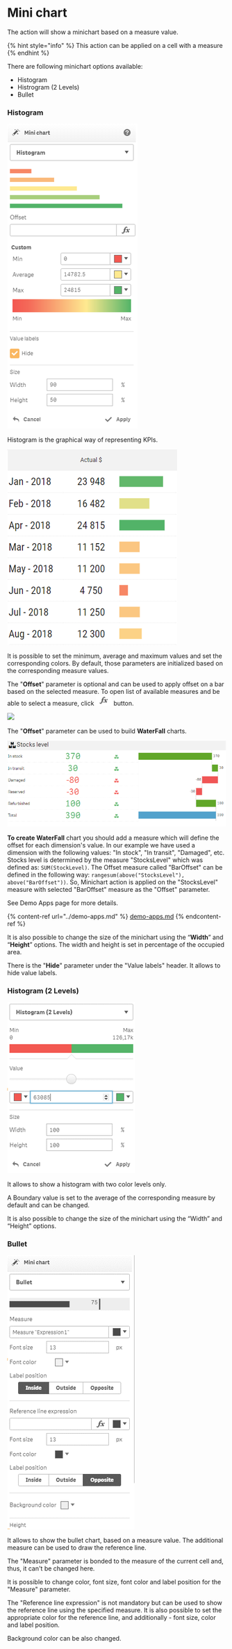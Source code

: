 # Mini chart

The action will show a minichart based on a measure value.

{% hint style="info" %}
This action can be applied on a cell with a measure
{% endhint %}

There are following minichart options available:

* Histogram
* Histrogram (2 Levels)
* Bullet

### Histogram

![](../.gitbook/assets/HistogramParamsNew.png)

Histogram is the graphical way of representing KPIs.

![](../.gitbook/assets/Histogram.png)

It is possible to set the minimum, average and maximum values and set the corresponding colors. By default, those parameters are initialized based on the corresponding measure values.

The "**Offset**" parameter is optional and can be used to apply offset on a bar based on the selected measure. To open list of available measures and be able to select a measure, click <img src="../.gitbook/assets/fx.png" alt="" data-size="original"> button.

![](../.gitbook/assets/2019-04-24\_15-19-18.gif)

The "**Offset**" parameter can be used to build **WaterFall** charts.

![](../.gitbook/assets/WaterFall.png)

**To create WaterFall** chart you should add a measure which will define the offset for each dimension's value. In our example we have used a dimension with the following values: "In stock", "In transit", "Damaged", etc. Stocks level is determined by the measure "StocksLevel" which was defined as: `SUM(StockLevel)`. The Offset measure called "BarOffset" can be defined in the following way: `rangesum(above("StocksLevel"), above("BarOffset"))`. So, Minichart action is applied on the "StocksLevel" measure with selected "BarOffset" measure as the "Offset" parameter.&#x20;

See Demo Apps page for more details.

{% content-ref url="../demo-apps.md" %}
[demo-apps.md](../demo-apps.md)
{% endcontent-ref %}


It is also possible to change the size of the minichart using the “**Width**” and “**Height**” options. The width and height is set in percentage of the occupied area.

There is the "**Hide**" parameter under the "Value labels" header.  It allows to hide value labels.



### Histogram (2 Levels)

![](../.gitbook/assets/Minichart2.png)

It allows to show a histogram with two color levels only.

A Boundary value is set to the average of the corresponding measure by default and can be changed.

It is also possible to change the size of the minichart using the “Width” and “Height” options.



### Bullet

![](../.gitbook/assets/Minichart3.png)

It allows to show the bullet chart, based on a measure value. The additional measure can be used to draw the reference line.

The "Measure" parameter is bonded to the measure of the current cell and, thus, it can't be changed here.

It is possible to change color, font size, font color and label position for the "Measure" parameter.

The "Reference line expression" is not mandatory but can be used to show the reference line using the specified measure. It is also possible to set the appropriate color for the reference line, and additionally - font size, color and label position.

Background color can be also changed.
